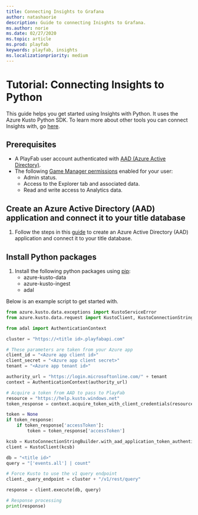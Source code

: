 ```yaml
---
title: Connecting Insights to Grafana
author: natashaorie
description: Guide to connecting Inisghts to Grafana.
ms.author: norie
ms.date: 02/27/2020    
ms.topic: article
ms.prod: playfab
keywords: playfab, insights
ms.localizationpriority: medium
---
```


# Tutorial: Connecting Insights to Python

[comment]: < Replace links with relative links once placement of article is determined. >

This guide helps you get started using Insights with Python. It uses the Azure Kusto Python SDK. To learn more about other tools you can connect Insights with, go [here](insights-connectivity.md).

## Prerequisites
* A PlayFab user account authenticated with [AAD (Azure Active Directory)](https://docs.microsoft.com/gaming/playfab/features/authentication/aad-authentication/).
* The following [Game Manager permissions](https://docs.microsoft.com/gaming/playfab/features/config/gamemanager/playfab-user-roles#assigning-roles) enabled for your user:
    *  Admin status.
    *  Access to the Explorer tab and associated data.
    *  Read and write access to Analytics data.

## Create an Azure Active Directory (AAD) application and connect it to your title database

1. Follow the steps in this [guide](create-AAD-app-for-insights.md) to create an Azure Active Directory (AAD) application and connect it to your title database.

## Install Python packages

1. Install the following python packages using [pip](https://pypi.org/project/pip/):
   * azure-kusto-data
   * azure-kusto-ingest
   * adal

Below is an example script to get started with. 

```python
from azure.kusto.data.exceptions import KustoServiceError
from azure.kusto.data.request import KustoClient, KustoConnectionStringBuilder, ClientRequestProperties

from adal import AuthenticationContext

cluster = "https://<title id>.playfabapi.com"

# These parameters are taken from your Azure app
client_id = "<Azure app client id>"
client_secret = "<Azure app client secret>" 
tenant = "<Azure app tenant id>"

authority_url = "https://login.microsoftonline.com/" + tenant
context = AuthenticationContext(authority_url)

# Acquire a token from AAD to pass to PlayFab
resource = "https://help.kusto.windows.net"
token_response = context.acquire_token_with_client_credentials(resource, client_id, client_secret)

token = None
if token_response:
    if token_response['accessToken']:
        token = token_response['accessToken']

kcsb = KustoConnectionStringBuilder.with_aad_application_token_authentication(cluster, token)
client = KustoClient(kcsb)

db = "<title id>"
query = "['events.all'] | count"

# Force Kusto to use the v1 query endpoint
client._query_endpoint = cluster + "/v1/rest/query"

response = client.execute(db, query)

# Response processing
print(response)
```